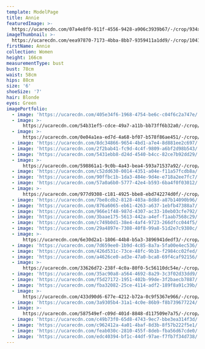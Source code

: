 ```yaml
---
template: ModelPage
title: Annie
featuredImage: >-
  https://ucarecdn.com/07a4e8f0-911f-4556-9428-a906c3939b67/-/crop/934x731/0,521/-/preview/
imageThumbnail: >-
  https://ucarecdn.com/eea97870-7173-4bba-8bb7-9359411a1dd9/-/crop/1041x1503/243,65/-/preview/
firstName: Annie
collection: Women
height: 166cm
measurementType: bust
bust: 78cm
waist: 58cm
hips: 88cm
size: '6'
shoeSize: '7'
hair: Blonde
eyes: Green
imagePortfolio:
  - image: 'https://ucarecdn.com/405e34f6-1968-4754-be6c-c04f6c2a747e/'
  - image: >-
      https://ucarecdn.com/54b31ef5-cdce-49a7-a11b-bb73ff6b32a0/-/crop/1632x1844/0,381/-/preview/
  - image: >-
      https://ucarecdn.com/0e04a1ea-ed7d-4a68-bf07-b578f86ae451/-/crop/1510x2267/90,133/-/preview/
  - image: 'https://ucarecdn.com/8dc34866-9654-4bd1-a7e4-8d881ee2c697/'
  - image: 'https://ucarecdn.com/2f2bab41-fc9d-4c4f-9809-a6bf2d98b543/'
  - image: 'https://ucarecdn.com/5431ebb8-d24d-4540-b4cc-82ce7b92dd29/'
  - image: >-
      https://ucarecdn.com/598861a1-9c0b-4a43-bea4-593a71537a92/-/crop/441x629/0,26/-/preview/
  - image: 'https://ucarecdn.com/c52dd630-0014-4351-a04e-f11a57fcdb8a/'
  - image: 'https://ucarecdn.com/90ffbc1b-1da3-484e-9d4e-e718a2ee7fc7/'
  - image: 'https://ucarecdn.com/57a0a6b0-5777-42e4-b593-6ba4f0f03012/'
  - image: >-
      https://ucarecdn.com/977d9308-c181-4925-bbe8-ebd742274d0f/-/crop/950x1350/130,0/-/preview/
  - image: 'https://ucarecdn.com/7be8cdb2-8128-403a-8d8d-a87b14090b96/'
  - image: 'https://ucarecdn.com/876a6065-eb61-4263-a637-1ebfb47388a7/'
  - image: 'https://ucarecdn.com/966e1f48-987d-4307-ac33-10eb03cfe792/'
  - image: 'https://ucarecdn.com/3baae175-5613-442a-a4ef-f1aab7568c29/'
  - image: 'https://ucarecdn.com/c749b0d1-38e4-4af4-9723-266dfcc044f5/'
  - image: 'https://ucarecdn.com/29a4897e-7308-40f8-99a8-51d2e7c9380c/'
  - image: >-
      https://ucarecdn.com/6e30d2a1-1806-44b8-b5a3-3896941dedf3/-/crop/1080x1214/0,83/-/preview/
  - image: 'https://ucarecdn.com/7d659ee0-1b9d-4c85-8a7a-5fa00e4ec536/'
  - image: 'https://ucarecdn.com/426d531c-73ce-48fc-9b1b-f2984cc02fed/'
  - image: 'https://ucarecdn.com/a4626ce0-ad3e-47a0-bca8-69f4caf92156/'
  - image: >-
      https://ucarecdn.com/33626d72-238f-4c0a-80f0-5c56110dc54e/-/crop/978x1213/0,185/-/preview/
  - image: 'https://ucarecdn.com/35ac90a8-a564-4692-8a29-3c3f02d33dd9/'
  - image: 'https://ucarecdn.com/f5d27172-1951-402b-99de-3f2baecb7887/'
  - image: 'https://ucarecdn.com/fba32082-25ce-4114-adf2-189f8a91c39b/'
  - image: >-
      https://ucarecdn.com/433d90d6-677e-4212-b72a-0c9f5367e966/-/crop/1632x1887/0,562/-/preview/
  - image: 'https://ucarecdn.com/3a9305b4-31a1-4c0e-86b9-f8b739677224/'
  - image: >-
      https://ucarecdn.com/587549ef-c09d-401d-8848-d117509e7a75/-/crop/1033x1303/47,47/-/preview/
  - image: 'https://ucarecdn.com/c49b73f0-65d8-4743-9ec7-bbe3ea314f3d/'
  - image: 'https://ucarecdn.com/c962412a-4a01-4baf-8d3b-8f57b222f5e1/'
  - image: 'https://ucarecdn.com/feab030c-2810-455f-8deb-fba56d67cde0/'
  - image: 'https://ucarecdn.com/edc40394-bf1c-44df-97ae-f7fb7f34d738/'
---
```


